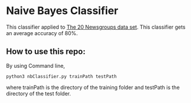 # Naive Bayes Classifier

This classifier applied to [The 20 Newsgroups data set](http://qwone.com/~jason/20Newsgroups/). This classifier gets an average accuracy of 80%.


## How to use this repo:

By using Command line, 
```
python3 nbClassifier.py trainPath testPath
```

where trainPath is the directory of the training folder and testPath is the directory of the test folder. 

